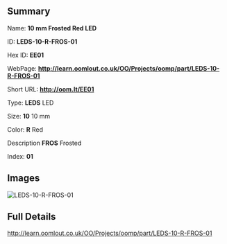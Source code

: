 

## Summary
 
Name: __10 mm Frosted Red LED__

ID: __LEDS-10-R-FROS-01__

Hex ID: __EE01__

WebPage: __http://learn.oomlout.co.uk/OO/Projects/oomp/part/LEDS-10-R-FROS-01__

Short URL: __http://oom.lt/EE01__


Type: __LEDS__ LED 

Size: __10__ 10 mm 

Color: __R__ Red 

Description __FROS__ Frosted 

Index: __01__


## Images
![LEDS-10-R-FROS-01](http://oomlout.com/oomp-gen/parts/LEDS-10-R-FROS-01/LEDS-10-R-FROS-01_420.jpg)



## Full Details

 http://learn.oomlout.co.uk/OO/Projects/oomp/part/LEDS-10-R-FROS-01















